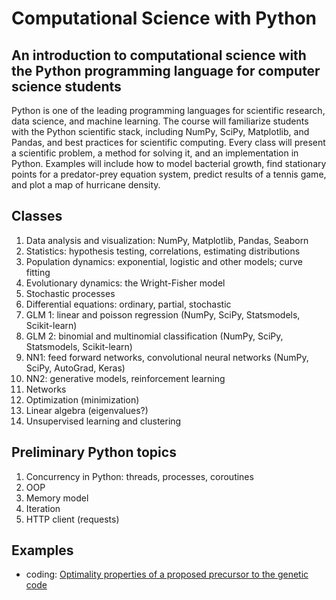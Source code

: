 # Computational Science with Python
## An introduction to computational science with the Python programming language for computer science students

Python is one of the leading programming languages for scientific
research, data science, and machine learning. The course will
familiarize students with the Python scientific stack, including NumPy,
SciPy, Matplotlib, and Pandas, and best practices for scientific
computing. Every class will present a scientific problem, a method for
solving it, and an implementation in Python. Examples will include how
to model bacterial growth, find stationary points for a predator-prey
equation system, predict results of a tennis game, and plot a map of
hurricane density.

## Classes

1. Data analysis and visualization: NumPy, Matplotlib, Pandas, Seaborn
1. Statistics: hypothesis testing, correlations, estimating distributions
1. Population dynamics: exponential, logistic and other models; curve fitting
1. Evolutionary dynamics: the Wright-Fisher model
1. Stochastic processes
1. Differential equations: ordinary, partial, stochastic
1. GLM 1: linear and poisson regression (NumPy, SciPy, Statsmodels, Scikit-learn)
1. GLM 2: binomial and multinomial classification (NumPy, SciPy, Statsmodels, Scikit-learn)
1. NN1: feed forward networks, convolutional neural networks (NumPy, SciPy, AutoGrad, Keras)
1. NN2: generative models, reinforcement learning
1. Networks
1. Optimization (minimization)
1. Linear algebra (eigenvalues?)
1. Unsupervised learning and clustering

## Preliminary Python topics

1. Concurrency in Python: threads, processes, coroutines
1. OOP
1. Memory model
1. Iteration
1. HTTP client (requests)

## Examples

- coding: [Optimality properties of a proposed precursor to the genetic code
](https://journals.aps.org/pre/abstract/10.1103/PhysRevE.80.032901)


